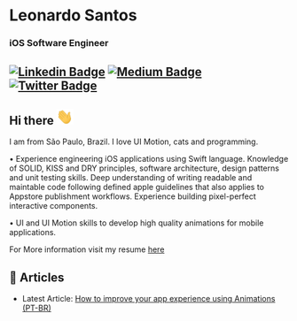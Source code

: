 
<h1> Leonardo Santos </h1>
<h3> iOS Software Engineer </h3>

[![Linkedin Badge](https://img.shields.io/badge/-leocoout-blue?style=flat-square&logo=Linkedin&logoColor=white&link=https://www.linkedin.com/in/leocoout/)](https://www.linkedin.com/in/leocoout/) 
[![Medium Badge](https://img.shields.io/badge/-@leocoout-000000?style=flat-square&labelColor=000000&logo=Medium&link=https://medium.com/@leocoout/)](https://medium.com/@leocoout/)
[![Twitter Badge](https://img.shields.io/badge/-@LeocooutBR-1ca0f1?style=flat-square&labelColor=1ca0f1&logo=twitter&logoColor=white&link=https://twitter.com/LeocooutBR)](https://twitter.com/LeocooutBR) 
---

<h2> Hi there <img src="https://raw.githubusercontent.com/ABSphreak/ABSphreak/master/gifs/Hi.gif" width="30px"></h2>

I am from São Paulo, Brazil. I love UI Motion, cats and programming.

• Experience engineering iOS applications using Swift language. Knowledge of SOLID, KISS and DRY principles, software architecture, design patterns and unit testing skills. Deep understanding of writing readable and maintable code following defined apple guidelines that also applies to Appstore publishment workflows. Experience building pixel-perfect interactive components.

• UI and UI Motion skills to develop high quality animations for mobile applications. 

For More information visit my resume [here](https://resume.io/r/5deJGPq3E)

## 📖 Articles
* Latest Article: [How to improve your app experience using Animations (PT-BR)](https://medium.com/@leocoout/melhorando-a-experi%C3%AAncia-do-seu-app-com-anima%C3%A7%C3%B5es-ios-5c09874b9eb5?sk=baab9addeb70bf7d0f71c8b3d6bcba54)

